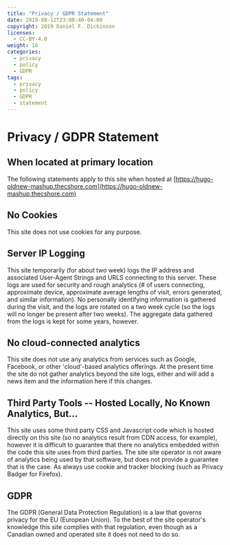 ```yaml
---
title: "Privacy / GDPR Statement"
date: 2019-08-12T23:08:40-04:00
copyright: 2019 Daniel F. Dickinson
licenses:
  - CC-BY-4.0
weight: 16
categories:
  - privacy
  - policy
  - GDPR
tags:
  - privacy
  - policy
  - GDPR
  - statement
---
```


# Privacy / GDPR Statement

## When located at primary location

The following statements apply to this site when hosted at
[https://hugo-oldnew-mashup.thecshore.com](https://hugo-oldnew-mashup.thecshore.com)

## No Cookies

This site does not use cookies for any purpose.

## Server IP Logging

This site temporarily (for about two week) logs the IP address and associated
User-Agent Strings and URLS connecting to this server.  These logs are used for
security and rough analytics (# of users connecting, approximate device, approximate average lengths of visit, errors generated, and similar information).  No personally identifying information is gathered during the visit, and the logs are rotated on a two week cycle (so the logs will no longer be present after two weeks).  The aggregate data gathered from the logs is kept for some years, however.

## No cloud-connected analytics

This site does not use any analytics from services such as Google, Facebook, or
other 'cloud'-based analytics offerings.  At the present time the site do not
gather analytics beyond the site logs, either and will add a news item and the
information here if this changes.

## Third Party Tools -- Hosted Locally, No Known Analytics, But...

This site uses some third party CSS and Javascript code which is hosted directly
on this site (so no analytics result from CDN access, for example), however it
is difficult to guarantee that there no analytics embedded within the code this
site uses from third parties.  The site site operator is not aware of
analytics being used by that software, but does not provide a guarantee that is
the case.  As always use cookie and tracker blocking (such as Privacy Badger
for Firefox).

## GDPR

The GDPR (General Data Protection Regulation) is a law that governs privacy for
the EU (European Union).  To the best of the site operator's knowledge this site
complies with that regulation, even though as a Canadian owned and operated
site it does not need to do so.

